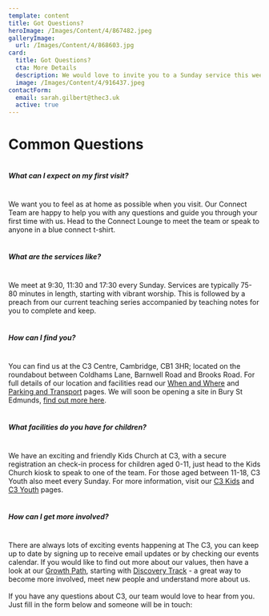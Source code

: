 ```yaml
---
template: content
title: Got Questions?
heroImage: /Images/Content/4/867482.jpeg
galleryImage:
  url: /Images/Content/4/868603.jpg
card:
  title: Got Questions?
  cta: More Details
  description: We would love to invite you to a Sunday service this week. If you have questions, you can find out about what to expect on your first visit here
  image: /Images/Content/4/916437.jpeg
contactForm:
  email: sarah.gilbert@thec3.uk
  active: true
---
```


<h1 class="section-title">Common Questions</h1>

<h5>
<br/>
What can I expect on my first visit?</h5>
<br/>
We want you to feel as at home as possible when you visit. Our Connect Team are happy to help you with any questions and guide you through your first time with us. Head to the Connect Lounge to meet the team or speak to anyone in a blue connect t-shirt.<br/>
 
<h5>
What are the services like?</h5>
<br/>
We meet at 9:30, 11:30 and 17:30 every Sunday. Services are typically 75-80 minutes in length, starting with vibrant worship. This is followed by a preach from our current teaching series accompanied by teaching notes for you to complete and keep.<br/>
 
<h5>
How can I find you?</h5>
<br/>
You can find us at the C3 Centre, Cambridge, CB1 3HR; located on the roundabout between Coldhams Lane, Barnwell Road and Brooks Road. For full details of our location and facilities read our <a href="/newtochurch/c3cambridge/">When and Where</a> and <a href="/newtochurch/parkingtransport/">Parking and Transport</a> pages. We will soon be opening a site in Bury St Edmunds, <a href="/newtochurch/c3burystedmunds/">find out more here</a>.

<h5>
<br/>
What facilities do you have for children?</h5>
<br/>
We have an exciting and friendly Kids Church at C3, with a secure registration an check-in process for children aged 0-11, just head to the Kids Church kiosk to speak to one of the team. For those aged between 11-18, C3 Youth also meet every Sunday. For more information, visit our <a href="/030s/kidschurch/">C3 Kids</a> and <a href="/030s/youth/">C3 Youth</a> pages.

<h5>
<br/>
How can I get more involved?</h5>
<br/>
There are always lots of exciting events happening at The C3, you can keep up to date by signing up to receive email updates or by checking our events calendar. If you would like to find out more about our values, then have a look at our <a href="/nextsteps/growthpath/">Growth Path</a>, starting with <a href="/nextsteps/growthpath/discoverytrack/">Discovery Track</a> - a great way to become more involved, meet new people and understand more about us. <br/>
<br/>
If you have any questions about C3, our team would love to hear from you. Just fill in the form below and someone will be in touch:<br/>
